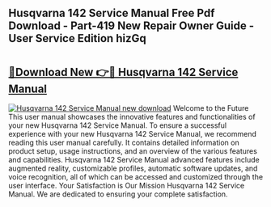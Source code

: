 ## Husqvarna 142 Service Manual Free Pdf Download - Part-419 New Repair Owner Guide - User Service Edition hizGq

# <h2><a href="http://bc44059.oget.top/?id=Husqvarna+142+Service+Manual">🔗Download New 👉🔴 Husqvarna 142 Service Manual</a></h2>

[![Husqvarna 142 Service Manual new download](https://i.imgur.com/5g1atiW.png)](http://bc44059.oget.top/?id=Husqvarna+142+Service+Manual)
Welcome to the Future This user manual showcases the innovative features and functionalities of your new Husqvarna 142 Service Manual. To ensure a successful experience with your new Husqvarna 142 Service Manual, we recommend reading this user manual carefully. It contains detailed information on product setup, usage instructions, and an overview of the various features and capabilities. Husqvarna 142 Service Manual advanced features include augmented reality, customizable profiles, automatic software updates, and voice recognition, all of which can be accessed and customized through the user interface. Your Satisfaction is Our Mission Husqvarna 142 Service Manual. We are dedicated to ensuring your complete satisfaction.

